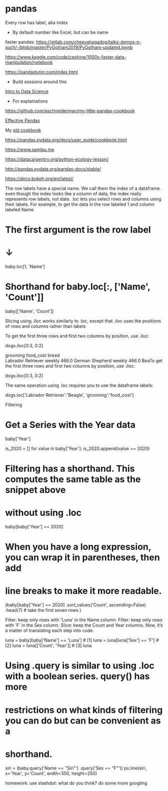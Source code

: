 




# pandas

Every row has label, aka index
- By default number like Excel, but can be  name 


faster pandas:
https://gitlab.com/cheevahagadog/talks-demos-n-such/-/blob/master/PyGotham2019/PyGotham-updated.ipynb

https://www.kaggle.com/code/ceshine/1000x-faster-data-manipulation/notebook


https://pandastutor.com/index.html
- Build sessions around this

[Intro to Data Science](http://www.textbook.ds100.org/ch/06/pandas_subsetting.html)
- For explainations

https://github.com/aschneiderman/my-little-pandas-cookbook


[Effective Pandas](https://youtu.be/UURvPeczxJI)

My [old cookbook](https://nbviewer.org/github/aschneiderman/cookbook-notes/blob/master/cookbook/Pandas_4_Excel_Users.ipynb)


https://pandas.pydata.org/docs/user_guide/cookbook.html

https://www.samlau.me



https://datacarpentry.org/python-ecology-lesson/

http://pandas.pydata.org/pandas-docs/stable/

https://docs.bokeh.org/en/latest/


The row labels have a special name. We call them the index of a dataframe. even though the index looks like a column of data, the index really represents row labels, not data. 
.loc lets you select rows and columns using their labels. For example, to get the data in the row labeled 1 and column labeled Name
#        The first argument is the row label
#        ↓
baby.loc[1, 'Name']

# Shorthand for baby.loc[:, ['Name', 'Count']]
baby[['Name', 'Count']]


Slicing using .iloc works similarly to .loc, except that .iloc uses the positions of rows and columns rather than labels

To get the first three rows and first two columns by position, use .iloc:

dogs.iloc[0:3, 0:2]

grooming	food_cost
breed		
Labrador Retriever	weekly	466.0
German Shepherd	weekly	466.0
BeaTo get the first three rows and first two columns by position, use .iloc:

dogs.iloc[0:3, 0:2]

The same operation using .loc requires you to use the dataframe labels:

dogs.loc['Labrador Retriever':'Beagle', 'grooming':'food_cost']

Filtering 

# Get a Series with the Year data
baby['Year']

is_2020 = []
for value in baby['Year']:
    is_2020.append(value == 2020)
    
# Filtering has a shorthand. This computes the same table as the snippet above
# without using .loc
baby[baby['Year'] == 2020]

# When you have a long expression, you can wrap it in parentheses, then add
# line breaks to make it more readable.
(baby[baby['Year'] == 2020]
 .sort_values('Count', ascending=False)
 .head(7) # take the first seven rows
)


Filter: keep only rows with 'Luna' in the Name column.
Filter: keep only rows with 'F' in the Sex column.
Slice: keep the Count and Year columns.
Now, it’s a matter of translating each step into code.

luna = baby[baby['Name'] == 'Luna'] # [1]
luna = luna[luna['Sex'] == 'F']     # [2]
luna = luna[['Count', 'Year']]      # [3]
luna

# Using .query is similar to using .loc with a boolean series. query() has more
# restrictions on what kinds of filtering you can do but can be convenient as a
# shorthand. 
siri = (baby.query('Name == "Siri"')
        .query('Sex == "F"'))
px.line(siri, x='Year', y='Count', width=350, height=250)


homework:
use slashdot:  what do you think?
do some more googling
